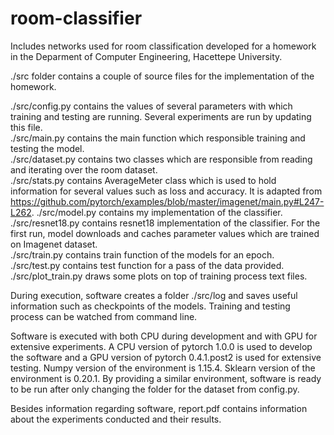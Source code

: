 # room-classifier

Includes networks used for room classification developed for a homework in the Deparment of Computer Engineering, Hacettepe University.

./src folder contains a couple of source files for the implementation of the homework.

./src/config.py contains the values of several parameters with which training and testing are running. Several experiments are run by updating this file.  
./src/main.py contains the main function which responsible training and testing the model.  
./src/dataset.py contains two classes which are responsible from reading and iterating over the room dataset.  
./src/stats.py contains AverageMeter class which is used to hold information for several values such as loss and accuracy. It is adapted from https://github.com/pytorch/examples/blob/master/imagenet/main.py#L247-L262. 
./src/model.py contains my implementation of the classifier.  
./src/resnet18.py contains resnet18 implementation of the classifier. For the first run, model downloads and caches parameter values which are trained on Imagenet dataset.  
./src/train.py contains train function of the models for an epoch.  
./src/test.py contains test function for a pass of the data provided.  
./src/plot_train.py draws some plots on top of training process text files. 

During execution, software creates a folder ./src/log and saves useful information such as checkpoints of the models. Training and testing process can be watched from command line.

Software is executed with both CPU during development and with GPU for extensive experiments. A CPU version of pytorch 1.0.0 is used to develop the software and a GPU version of pytorch 0.4.1.post2 is used for extensive testing. Numpy version of the environment is 1.15.4. Sklearn version of the environment is 0.20.1. By providing a similar environment, software is ready to be run after only changing the folder for the dataset from config.py.

Besides information regarding software, report.pdf contains information about the experiments conducted and their results.
